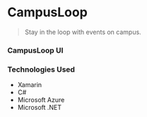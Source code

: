 # CampusLoop

> Stay in the loop with events on campus.

### CampusLoop UI

### Technologies Used

- Xamarin
- C#
- Microsoft Azure
- Microsoft .NET
